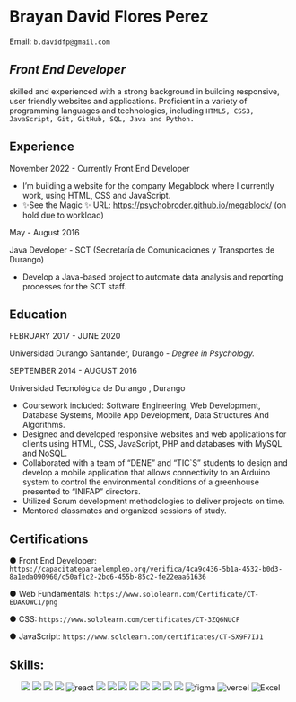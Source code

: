 # Brayan David Flores Perez
Email: `b.davidfp@gmail.com`
## _Front End Developer_

skilled and experienced with a strong background in building responsive, user friendly websites and
applications. Proficient in a variety of programming languages and technologies, including ` HTML5,
CSS3, JavaScript, Git, GitHub, SQL, Java and Python. `
## Experience
November 2022 - Currently
Front End Developer

- I’m building a website for the company Megablock where I currently work, using HTML,
CSS and JavaScript.
- ✨See the Magic ✨ URL: https://psychobroder.github.io/megablock/ (on hold due to workload)

May - August 2016

Java Developer - SCT (Secretaría de Comunicaciones y Transportes de Durango)

- Develop a Java-based project to automate data analysis and reporting processes for the SCT staff.

## Education
FEBRUARY 2017 - JUNE 2020

Universidad Durango Santander, Durango - _Degree in Psychology._

SEPTEMBER 2014 - AUGUST 2016

Universidad Tecnológica de Durango , Durango
- Coursework included: Software Engineering, Web Development, Database Systems,
Mobile App Development, Data Structures And Algorithms.
- Designed and developed responsive websites and web applications for clients using HTML,
CSS, JavaScript, PHP and databases with MySQL and NoSQL.
- Collaborated with a team of “DENE” and “TIC`S” students to design and develop a mobile
application that allows connectivity to an Arduino system to control the environmental
conditions of a greenhouse presented to “INIFAP” directors.
- Utilized Scrum development methodologies to deliver projects on time.
- Mentored classmates and organized sessions of study.

## Certifications

● Front End Developer:  `https://capacitateparaelempleo.org/verifica/4ca9c436-5b1a-4532-b0d3-8a1eda090960/c50af1c2-2bc6-455b-85c2-fe22eaa61636`

● Web Fundamentals:   `https://www.sololearn.com/Certificate/CT-EDAKOWC1/png`

● CSS:                `https://www.sololearn.com/certificates/CT-3ZQ6NUCF`

● JavaScript:         `https://www.sololearn.com/certificates/CT-SX9F7IJ1`

[//]: # (A problem-solver with excellent communication and teamwork skills.)

## Skills:

<div align="center">  
  
[![](https://img.shields.io/badge/HTML5-E34F26?style=for-the-badge&logo=html5&logoColor=white)](HTML) 
[![](https://img.shields.io/badge/CSS3-1572B6?style=for-the-badge&logo=css3&logoColor=white)](CSS) 
  [![](https://img.shields.io/badge/Bootstrap-563D7C?style=for-the-badge&logo=bootstrap&logoColor=white)](Bootstrap) 
[![](https://img.shields.io/badge/JavaScript-F7DF1E?style=for-the-badge&logo=javascript&logoColor=black)](JS) 
![react](https://img.shields.io/badge/React-20232A?style=for-the-badge&logo=react&logoColor=61DAFB)
[![](https://img.shields.io/badge/NodeJS-54B435?style=for-the-badge&logo=node.js&logoColor=white)](NodeJS) 
[![](https://img.shields.io/badge/Java-000000?style=for-the-badge&logo=oracle&logoColor=F80000)](Java) 
[![](https://img.shields.io/badge/Python-3776AB?style=for-the-badge&logo=python&logoColor=white)](Python) 
[![](https://img.shields.io/badge/MySQL-00000F?style=for-the-badge&logo=mysql&logoColor=white)](MYSQL) 
[![](https://img.shields.io/badge/PostgreSQL-3E6D9C?style=for-the-badge&logo=postgresql&logoColor=white)](PostgreSQL)
[![](https://img.shields.io/badge/MongoBD-54B435?style=for-the-badge&logo=mongodb&logoColor=white)](MongoDB) 
[![](https://img.shields.io/badge/Linux-000000?style=for-the-badge&logo=linux&logoColor=white)](Linux)
[![](https://img.shields.io/badge/Windows-0078D6?style=for-the-badge&logo=windows&logoColor=white)](Windows)
![figma](https://img.shields.io/badge/figma-000000?style=for-the-badge&logo=figma&logoColor=white)
![vercel](https://img.shields.io/badge/Vercel-000000?style=for-the-badge&logo=Vercel&logoColor=white)
![Excel](https://img.shields.io/badge/Excel-217346?style=for-the-badge&logo=Microsoft-Excel&logoColor=white)
</div>
